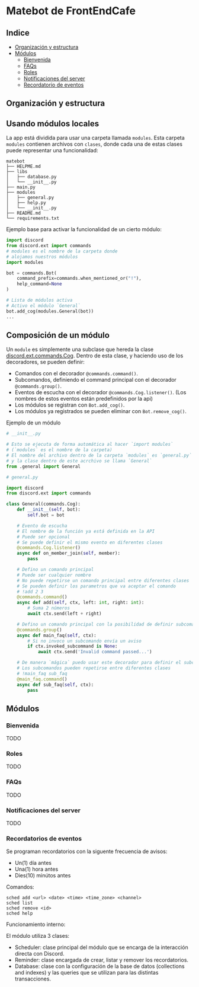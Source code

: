 # Matebot de FrontEndCafe

## Indice

- [Organización y estructura](#organización-y-estructura)
- [Módulos](#organización-y-estructura)
  - [Bienvenida](#bienvenida)
  - [FAQs](#faqs)
  - [Roles](#roles)
  - [Notificaciones del server](#notificaciones-del-server)
  - [Recordatorio de eventos](#recordatorio-de-eventos)


## Organización y estructura

## Usando módulos locales

La app está dividida para usar una carpeta llamada `modules`.
Esta carpeta `modules` contienen archivos con `clases`, donde cada una de estas clases puede representar una funcionalidad:

```
matebot
├── HELPME.md
├── libs
│   ├── database.py
│   └── __init__.py
├── main.py
├── modules
│   ├── general.py
│   ├── help.py
│   └── __init__.py
├── README.md
└── requirements.txt
```

Ejemplo base para activar la funcionalidad de un cierto módulo:

```python
import discord
from discord.ext import commands
# modules es el nombre de la carpeta donde
# alojamos nuestros módulos
import modules

bot = commands.Bot(
    command_prefix=commands.when_mentioned_or("!"),
    help_command=None
)

# Lista de módulos activa
# Activo el módulo `General`
bot.add_cog(modules.General(bot))
...
```

## Composición de un módulo

Un `module` es simplemente una subclase que hereda la clase [discord.ext.commands.Cog](https://discordpy.readthedocs.io/en/latest/ext/commands/cogs.html).
Dentro de esta clase, y haciendo uso de los decoradores, se pueden definir:

- Comandos con el decorador `@commands.command()`.
- Subcomandos, definiendo el command principal con el decorador `@commands.group()`.
- Eventos de escucha con el decorador `@commands.Cog.listener()`. (Los nombres de estos eventos están predefinidos por la api)
- Los módulos se registran con `Bot.add_cog()`.
- Los módulos ya registrados se pueden eliminar con `Bot.remove_cog()`.

Ejemplo de un módulo
```python
# __init__.py

# Esto se ejecuta de forma automática al hacer `import modules`
# (`modules` es el nombre de la carpeta)
# El nombre del archivo dentro de la carpeta `modules` es `general.py`
# y la clase dentro de este acrchivo se llama `General`
from .general import General
```

```python
# general.py

import discord
from discord.ext import commands

class General(commands.Cog):
    def __init__(self, bot):
        self.bot = bot

    # Evento de escucha
    # El nombre de la función ya está definida en la API
    # Puede ser opcional
    # Se puede definir el mismo evento en diferentes clases
    @commands.Cog.listener()
    async def on_member_join(self, member):
        pass

    # Defino un comando principal
    # Puede ser cualquier nombre
    # No puede repetirse un comando principal entre diferentes clases
    # Se pueden definir los parametros que va aceptar el comando
    # !add 2 3
    @commands.command()
    async def add(self, ctx, left: int, right: int):
        # Suma 2 números
        await ctx.send(left + right)

    # Defino un comando principal con la posibilidad de definir subcomandos
    @commands.group()
    async def main_faq(self, ctx):
        # Si no invoco un subcomando envía un aviso
        if ctx.invoked_subcommand is None:
            await ctx.send('Invalid command passed...')

    # De manera `mágica` puedo usar este decorador para definir el subcomando
    # Los subcomandos pueden repetirse entre diferentes clases
    # !main_faq sub_faq
    @main_faq.command()
    async def sub_faq(self, ctx):
        pass
```

## Módulos

### Bienvenida
TODO

### Roles
TODO

### FAQs
TODO

### Notificaciones del server
TODO

### Recordatorios de eventos

Se programan recordatorios con la siguente frecuencia de avisos:
- Un(1) día antes
- Una(1) hora antes
- Dies(10) minútos antes

Comandos:
```
sched add <url> <date> <time> <time_zone> <channel>
sched list
sched remove <id>
sched help
```

Funcionamiento interno:

El módulo utiliza 3 clases:
- Scheduler: clase principal del módulo que se encarga de la interacción directa con Discord.
- Reminder: clase encargada de crear, listar y remover los recordatorios.
- Database: clase con la configuración de la base de datos (collections and indexes) y las queries que se utilizan para las distintas transacciones.


